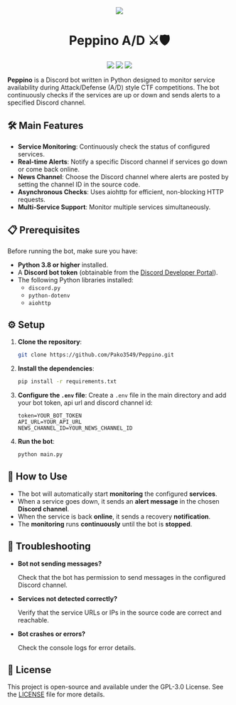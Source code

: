 <div align="center">

![](https://cdn.discordapp.com/app-icons/1384568070072172714/d8c81fd0f89d09d4d83c940c2f3c2d11.png?size=512)

# Peppino A/D ⚔️🛡️
![](https://img.shields.io/github/last-commit/Pako3549/Peppino?&style=for-the-badge&color=8272a4&logoColor=D9E0EE&labelColor=292324)
![](https://img.shields.io/github/stars/Pako3549/Peppino?style=for-the-badge&logo=polestar&color=FFB1C8&logoColor=D9E0EE&labelColor=292324)
![](https://img.shields.io/github/repo-size/Pako3549/Peppino?color=CAC992&label=SIZE&logo=files&style=for-the-badge&logoColor=D9E0EE&labelColor=292324)

</div>

**Peppino** is a Discord bot written in Python designed to monitor service availability during Attack/Defense (A/D) style CTF competitions. The bot continuously checks if the services are up or down and sends alerts to a specified Discord channel.

## 🛠️ Main Features

- **Service Monitoring**: Continuously check the status of configured services.
- **Real-time Alerts**: Notify a specific Discord channel if services go down or come back online.
- **News Channel**: Choose the Discord channel where alerts are posted by setting the channel ID in the source code.
- **Asynchronous Checks**: Uses aiohttp for efficient, non-blocking HTTP requests.
- **Multi-Service Support**: Monitor multiple services simultaneously.

## 📋 Prerequisites

Before running the bot, make sure you have:
- **Python 3.8 or higher** installed.
- A **Discord bot token** (obtainable from the [Discord Developer Portal](https://discord.com/developers/applications)).
- The following Python libraries installed:
  - `discord.py`
  - `python-dotenv`
  - `aiohttp`

## ⚙️ Setup

1. **Clone the repository**:
    ```bash
    git clone https://github.com/Pako3549/Peppino.git
    ```
2. **Install the dependencies**:
    ```bash
    pip install -r requirements.txt
    ```
3. **Configure the `.env` file**: Create a `.env` file in the main directory and add your bot token, api url and discord channel id:
    ```env
    token=YOUR_BOT_TOKEN
    API_URL=YOUR_API_URL
    NEWS_CHANNEL_ID=YOUR_NEWS_CHANNEL_ID
    ```
1. **Run the bot**:
    ```bash
    python main.py
    ```

## 📖 How to Use

- The bot will automatically start **monitoring** the configured **services**.
- When a service goes down, it sends an **alert message** in the chosen **Discord channel**.
- When the service is back **online**, it sends a recovery **notification**.
- The **monitoring** runs **continuously** until the bot is **stopped**.

## 🐛 Troubleshooting

- **Bot not sending messages?**
  
  Check that the bot has permission to send messages in the configured Discord channel.

- **Services not detected correctly?**
  
  Verify that the service URLs or IPs in the source code are correct and reachable.

- **Bot crashes or errors?**
  
  Check the console logs for error details.

## 📜 License

This project is open-source and available under the GPL-3.0 License. See the [LICENSE](https://github.com/Pako3549/Peppino/blob/main/LICENSE) file for more details.
